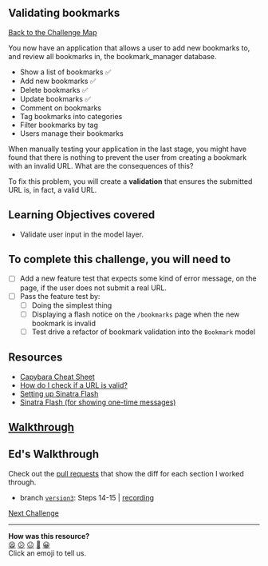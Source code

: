 ## Validating bookmarks

[Back to the Challenge Map](00_challenge_map.md#challenges)

You now have an application that allows a user to add new bookmarks to, and review all bookmarks in, the bookmark_manager database.

* Show a list of bookmarks :white_check_mark:
* Add new bookmarks :white_check_mark:
* Delete bookmarks :white_check_mark:
* Update bookmarks :white_check_mark:
* Comment on bookmarks
* Tag bookmarks into categories
* Filter bookmarks by tag
* Users manage their bookmarks

When manually testing your application in the last stage, you might have found that there is nothing to prevent the user from creating a bookmark with an invalid URL.  What are the consequences of this?

To fix this problem, you will create a **validation** that ensures the submitted URL is, in fact, a valid URL.

## Learning Objectives covered

* Validate user input in the model layer.

## To complete this challenge, you will need to

- [ ] Add a new feature test that expects some kind of error message, on the page, if the user does not submit a real URL.
- [ ] Pass the feature test by:
  - [ ] Doing the simplest thing
  - [ ] Displaying a flash notice on the `/bookmarks` page when the new bookmark is invalid
  - [ ] Test drive a refactor of bookmark validation into the `Bookmark` model

## Resources

* [Capybara Cheat Sheet](https://gist.github.com/zhengjia/428105)
* [How do I check if a URL is valid?](https://stackoverflow.com/questions/1805761/how-to-check-if-a-url-is-valid)
* [Setting up Sinatra Flash](https://gist.github.com/cmkoller/0d3b048b3c4b48ee4955)
* [Sinatra Flash (for showing one-time messages)](https://github.com/SFEley/sinatra-flash)

## [Walkthrough](walkthroughs/16.md)

## Ed's Walkthrough

Check out the [pull requests](https://github.com/dearshrewdwit/demo_bookmark_manager/pulls) that show the diff for each section I worked through.
- branch [`version3`](https://github.com/dearshrewdwit/demo_bookmark_manager/tree/version3): Steps 14-15 | [recording](https://youtu.be/c7vVCXJzjX0)

[Next Challenge](./16_one_to_many_relations.md)

<!-- BEGIN GENERATED SECTION DO NOT EDIT -->

---

**How was this resource?**  
[😫](https://airtable.com/shrUJ3t7KLMqVRFKR?prefill_Repository=course&prefill_File=bookmark_manager/16_validating_bookmarks.md&prefill_Sentiment=😫) [😕](https://airtable.com/shrUJ3t7KLMqVRFKR?prefill_Repository=course&prefill_File=bookmark_manager/16_validating_bookmarks.md&prefill_Sentiment=😕) [😐](https://airtable.com/shrUJ3t7KLMqVRFKR?prefill_Repository=course&prefill_File=bookmark_manager/16_validating_bookmarks.md&prefill_Sentiment=😐) [🙂](https://airtable.com/shrUJ3t7KLMqVRFKR?prefill_Repository=course&prefill_File=bookmark_manager/16_validating_bookmarks.md&prefill_Sentiment=🙂) [😀](https://airtable.com/shrUJ3t7KLMqVRFKR?prefill_Repository=course&prefill_File=bookmark_manager/16_validating_bookmarks.md&prefill_Sentiment=😀)  
Click an emoji to tell us.

<!-- END GENERATED SECTION DO NOT EDIT -->
